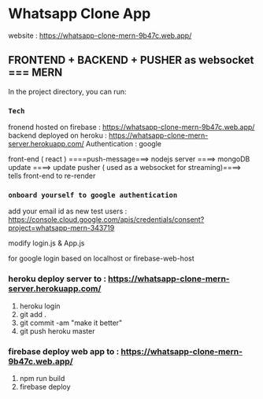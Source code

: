 # Whatsapp Clone App

website : https://whatsapp-clone-mern-9b47c.web.app/

## FRONTEND + BACKEND + PUSHER as websocket === MERN

In the project directory, you can run:

### `Tech`

fronend hosted on firebase : https://whatsapp-clone-mern-9b47c.web.app/
backend deployed on heroku : https://whatsapp-clone-mern-server.herokuapp.com/
Authentication : google

front-end ( react ) ====push-message===> nodejs server ====> mongoDB update
====> update pusher ( used as a websocket for streaming)====> tells front-end to re-render

### `onboard yourself to google authentication`

add your email id as new test users :
https://console.cloud.google.com/apis/credentials/consent?project=whatsapp-mern-343719

modify login.js & App.js

for google login based on localhost or firebase-web-host

### heroku deploy server to : https://whatsapp-clone-mern-server.herokuapp.com/

1. heroku login
2. git add .
3. git commit -am "make it better"
4. git push heroku master

### firebase deploy web app to : https://whatsapp-clone-mern-9b47c.web.app/

1. npm run build
2. firebase deploy
